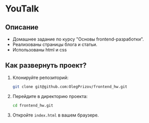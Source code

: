# YouTalk

## Описание

- Домашнее задание по курсу "Основы frontend-разработки".
- Реализованы страницы блога и статьи.
- Использованы html и css

## Как развернуть проект?

1. Клонируйте репозиторий:
    ```bash
    git clone git@github.com:OlegPrizov/frontend_hw.git
    ```
2. Перейдите в директорию проекта:
    ```bash
    cd frontend_hw.git
    ```
3. Откройте `index.html` в вашем браузере.